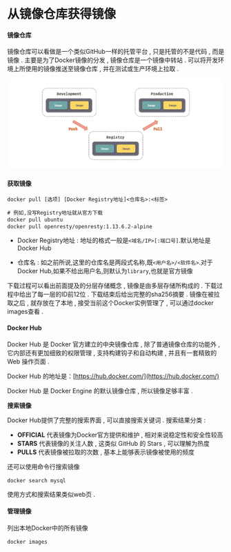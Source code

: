 # 从镜像仓库获得镜像

#### 镜像仓库

镜像仓库可以看做是一个类似GitHub一样的托管平台 , 只是托管的不是代码 , 而是镜像 . 主要是为了Docker镜像的分发 , 镜像仓库是一个镜像中转站 . 可以将开发环境上所使用的镜像推送至镜像仓库 , 并在测试或生产环境上拉取 .

![](/assets/pushpull.png)

#### 获取镜像

```
docker pull [选项] [Docker Registry地址]<仓库名>:<标签>
```

```
# 例如,没写Registry地址就从官方下载
docker pull ubuntu
docker pull openresty/openresty:1.13.6.2-alpine
```

* Docker Registry地址 : 地址的格式一般是`<域名/IP>[:端口号]`.默认地址是 Docker Hub

* 仓库名 : 如之前所说,这里的仓库名是两段式名称,既`<用户名>/<软件名>`.对于Docker Hub,如果不给出用户名,则默认为`library`,也就是官方镜像

下载过程可以看出前面提及的分层存储概念 , 镜像是由多层存储所构成的 . 下载过程中给出了每一层的ID前12位 . 下载结束后给出完整的sha256摘要 . 镜像在被拉取之后 , 就存放在了本地 , 接受当前这个Docker实例管理了 , 可以通过docker images查看 .

#### Docker Hub

Docker Hub 是 Docker 官方建立的中央镜像仓库 , 除了普通镜像仓库的功能外 , 它内部还有更加细致的权限管理 , 支持构建钩子和自动构建 , 并且有一套精致的 Web 操作页面 .

Docker Hub 的地址是：[https://hub.docker.com/](https://hub.docker.com/)

Docker Hub 是 Docker Engine 的默认镜像仓库 , 所以镜像足够丰富 .

**搜索镜像**

Docker Hub提供了完整的搜索界面 , 可以直接搜索关键词 . 搜索结果分类 :

* **OFFICIAL**
  代表镜像为Docker官方提供和维护 , 相对来说稳定性和安全性较高
* **STARS**
  代表镜像的关注人数 , 这类似 GitHub 的 Stars , 可以理解为热度
* **PULLS**
  代表镜像被拉取的次数 , 基本上能够表示镜像被使用的频度

还可以使用命令行搜索镜像

```
docker search mysql
```

使用方式和搜索结果类似web页 .

#### 管理镜像

列出本地Docker中的所有镜像

```
docker images

```



